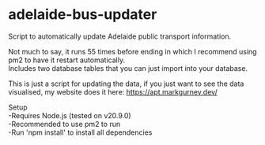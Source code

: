 # adelaide-bus-updater
Script to automatically update Adelaide public transport information.  

Not much to say, it runs 55 times before ending in which I recommend using pm2 to have it restart automatically.  
Includes two database tables that you can just import into your database.  

This is just a script for updating the data, if you just want to see the data visualised, my website does it here: https://apt.markgurney.dev/

Setup  
-Requires Node.js (tested on v20.9.0)  
-Recommended to use pm2 to run  
-Run 'npm install' to install all dependencies  
